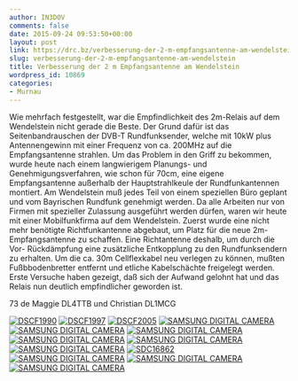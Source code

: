 ```yaml
---
author: IN3DOV
comments: false
date: 2015-09-24 09:53:50+00:00
layout: post
link: https://drc.bz/verbesserung-der-2-m-empfangsantenne-am-wendelstein/
slug: verbesserung-der-2-m-empfangsantenne-am-wendelstein
title: Verbesserung der 2 m Empfangsantenne am Wendelstein
wordpress_id: 10869
categories:
- Murnau
---
```


Wie mehrfach festgestellt, war die Empfindlichkeit des 2m-Relais auf dem Wendelstein nicht gerade die Beste. Der Grund dafür ist das Seitenbandrauschen der DVB-T Rundfunksender, welche mit 10kW plus Antennengewinn mit einer Frequenz von ca. 200MHz auf die Empfangsantenne strahlen. Um das Problem in den Griff zu bekommen, wurde heute nach einem langwierigem Planungs- und Genehmigungsverfahren, wie schon für 70cm, eine eigene Empfangsantenne außerhalb der Hauptstrahlkeule der Rundfunkantennen montiert. Am Wendelstein muß jedes Teil von einem speziellen Büro geplant und vom Bayrischen Rundfunk genehmigt werden. Da alle Arbeiten nur von Firmen mit spezieller Zulassung ausgeführt werden dürfen, waren wir heute mit einer Mobilfunkfirma auf dem Wendelstein. Zuerst wurde eine nicht mehr benötigte Richtfunkantenne abgebaut, um Platz für die neue 2m-Empfangsantenne zu schaffen. Eine Richtantenne deshalb, um durch die Vor- Rückdämpfung eine zusätzliche Entkopplung zu den Rundfunksendern zu erhalten. Um die ca. 30m Cellflexkabel neu verlegen zu können, mußten Fußbbodenbretter entfernt und etliche Kabelschächte freigelegt werden.
Erste Versuche haben gezeigt, daß sich der Aufwand gelohnt hat und das Relais nun deutlich empfindlicher geworden ist.

73 de Maggie DL4TTB und Christian DL1MCG




[![DSCF1990](https://drc.bz/wp-content/uploads/2015/09/DSCF1990-225x300.jpg)](https://drc.bz/wp-content/uploads/2015/09/DSCF1990.jpg) [![DSCF1997](https://drc.bz/wp-content/uploads/2015/09/DSCF1997.jpg)](https://drc.bz/wp-content/uploads/2015/09/DSCF1997.jpg) [![DSCF2005](https://drc.bz/wp-content/uploads/2015/09/DSCF2005-1024x768.jpg)](https://drc.bz/wp-content/uploads/2015/09/DSCF2005.jpg) [![SAMSUNG DIGITAL CAMERA](https://drc.bz/wp-content/uploads/2015/09/SDC16829-1024x576.jpg)](https://drc.bz/wp-content/uploads/2015/09/SDC16829.jpg) [![SAMSUNG DIGITAL CAMERA](https://drc.bz/wp-content/uploads/2015/09/SDC16832-576x1024.jpg)](https://drc.bz/wp-content/uploads/2015/09/SDC16832.jpg) [![SAMSUNG DIGITAL CAMERA](https://drc.bz/wp-content/uploads/2015/09/SDC16842.jpg)](https://drc.bz/wp-content/uploads/2015/09/SDC16842.jpg) [![SAMSUNG DIGITAL CAMERA](https://drc.bz/wp-content/uploads/2015/09/SDC16853-576x1024.jpg)](https://drc.bz/wp-content/uploads/2015/09/SDC16853.jpg) [![SAMSUNG DIGITAL CAMERA](https://drc.bz/wp-content/uploads/2015/09/SDC16854-576x1024.jpg)](https://drc.bz/wp-content/uploads/2015/09/SDC16854.jpg) [![SAMSUNG DIGITAL CAMERA](https://drc.bz/wp-content/uploads/2015/09/SDC16857-1024x576.jpg)](https://drc.bz/wp-content/uploads/2015/09/SDC16857.jpg) [![SDC16862](https://drc.bz/wp-content/uploads/2015/09/SDC16862-1024x576.jpg)](https://drc.bz/wp-content/uploads/2015/09/SDC16862.jpg) [![SAMSUNG DIGITAL CAMERA](https://drc.bz/wp-content/uploads/2015/09/SDC16863-576x1024.jpg)](https://drc.bz/wp-content/uploads/2015/09/SDC16863.jpg) [![SAMSUNG DIGITAL CAMERA](https://drc.bz/wp-content/uploads/2015/09/SDC16864-1024x576.jpg)](https://drc.bz/wp-content/uploads/2015/09/SDC16864.jpg) [![SAMSUNG DIGITAL CAMERA](https://drc.bz/wp-content/uploads/2015/09/SDC16868-1024x576.jpg)](https://drc.bz/wp-content/uploads/2015/09/SDC16868.jpg)






